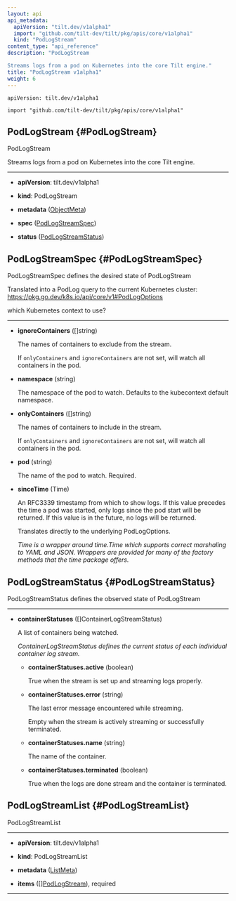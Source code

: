 ```yaml
---
layout: api
api_metadata:
  apiVersion: "tilt.dev/v1alpha1"
  import: "github.com/tilt-dev/tilt/pkg/apis/core/v1alpha1"
  kind: "PodLogStream"
content_type: "api_reference"
description: "PodLogStream

Streams logs from a pod on Kubernetes into the core Tilt engine."
title: "PodLogStream v1alpha1"
weight: 6
---
```


`apiVersion: tilt.dev/v1alpha1`

`import "github.com/tilt-dev/tilt/pkg/apis/core/v1alpha1"`




## PodLogStream {#PodLogStream}


PodLogStream

Streams logs from a pod on Kubernetes into the core Tilt engine.

<hr>

- **apiVersion**: tilt.dev/v1alpha1


- **kind**: PodLogStream


- **metadata** ([ObjectMeta](../meta/object-meta#ObjectMeta))


- **spec** ([PodLogStreamSpec](../kubernetes/pod-log-stream-v1alpha1#PodLogStreamSpec))


- **status** ([PodLogStreamStatus](../kubernetes/pod-log-stream-v1alpha1#PodLogStreamStatus))






## PodLogStreamSpec {#PodLogStreamSpec}


PodLogStreamSpec defines the desired state of PodLogStream

Translated into a PodLog query to the current Kubernetes cluster: https://pkg.go.dev/k8s.io/api/core/v1#PodLogOptions

which Kubernetes context to use?

<hr>

- **ignoreContainers** ([]string)

  The names of containers to exclude from the stream.
  
  If `onlyContainers` and `ignoreContainers` are not set, will watch all containers in the pod.

- **namespace** (string)

  The namespace of the pod to watch. Defaults to the kubecontext default namespace.

- **onlyContainers** ([]string)

  The names of containers to include in the stream.
  
  If `onlyContainers` and `ignoreContainers` are not set, will watch all containers in the pod.

- **pod** (string)

  The name of the pod to watch. Required.

- **sinceTime** (Time)

  An RFC3339 timestamp from which to show logs. If this value precedes the time a pod was started, only logs since the pod start will be returned. If this value is in the future, no logs will be returned.
  
  Translates directly to the underlying PodLogOptions.

  <a name="Time"></a>
  *Time is a wrapper around time.Time which supports correct marshaling to YAML and JSON.  Wrappers are provided for many of the factory methods that the time package offers.*





## PodLogStreamStatus {#PodLogStreamStatus}


PodLogStreamStatus defines the observed state of PodLogStream

<hr>

- **containerStatuses** ([]ContainerLogStreamStatus)

  A list of containers being watched.

  <a name="ContainerLogStreamStatus"></a>
  *ContainerLogStreamStatus defines the current status of each individual container log stream.*

  - **containerStatuses.active** (boolean)

    True when the stream is set up and streaming logs properly.

  - **containerStatuses.error** (string)

    The last error message encountered while streaming.
    
    Empty when the stream is actively streaming or successfully terminated.

  - **containerStatuses.name** (string)

    The name of the container.

  - **containerStatuses.terminated** (boolean)

    True when the logs are done stream and the container is terminated.





## PodLogStreamList {#PodLogStreamList}


PodLogStreamList

<hr>

- **apiVersion**: tilt.dev/v1alpha1


- **kind**: PodLogStreamList


- **metadata** ([ListMeta](../meta/list-meta#ListMeta))


- **items** ([][PodLogStream](../kubernetes/pod-log-stream-v1alpha1#PodLogStream)), required









<hr>



